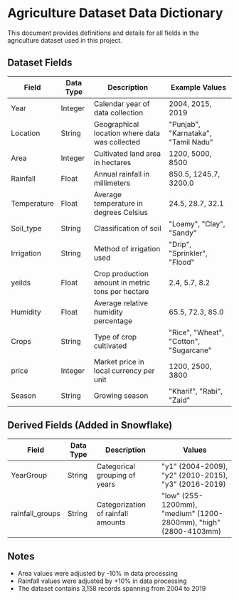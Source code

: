 # Agriculture Dataset Data Dictionary

This document provides definitions and details for all fields in the agriculture dataset used in this project.

## Dataset Fields

| Field | Data Type | Description | Example Values |
|-------|-----------|-------------|---------------|
| Year | Integer | Calendar year of data collection | 2004, 2015, 2019 |
| Location | String | Geographical location where data was collected | "Punjab", "Karnataka", "Tamil Nadu" |
| Area | Integer | Cultivated land area in hectares | 1200, 5000, 8500 |
| Rainfall | Float | Annual rainfall in millimeters | 850.5, 1245.7, 3200.0 |
| Temperature | Float | Average temperature in degrees Celsius | 24.5, 28.7, 32.1 |
| Soil_type | String | Classification of soil | "Loamy", "Clay", "Sandy" |
| Irrigation | String | Method of irrigation used | "Drip", "Sprinkler", "Flood" |
| yeilds | Float | Crop production amount in metric tons per hectare | 2.4, 5.7, 8.2 |
| Humidity | Float | Average relative humidity percentage | 65.5, 72.3, 85.0 |
| Crops | String | Type of crop cultivated | "Rice", "Wheat", "Cotton", "Sugarcane" |
| price | Integer | Market price in local currency per unit | 1200, 2500, 3800 |
| Season | String | Growing season | "Kharif", "Rabi", "Zaid" |

## Derived Fields (Added in Snowflake)

| Field | Data Type | Description | Values |
|-------|-----------|-------------|--------|
| YearGroup | String | Categorical grouping of years | "y1" (2004-2009), "y2" (2010-2015), "y3" (2016-2019) |
| rainfall_groups | String | Categorization of rainfall amounts | "low" (255-1200mm), "medium" (1200-2800mm), "high" (2800-4103mm) |

## Notes
- Area values were adjusted by -10% in data processing
- Rainfall values were adjusted by +10% in data processing
- The dataset contains 3,158 records spanning from 2004 to 2019